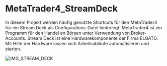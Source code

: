 # MetaTrader4_StreamDeck
In diesem Projekt werden häufig genutzte Shortcuts für den MetaTrader4 für ein Stream Deck als Configurations-Datei hinterlegt. MetaTrader4 ist ein Programm für den Handel an Börsen unter Verwendung von Broker-Accounts. Stream Deck ist eine Hardwarekomponente der Firma ELGATO. Mit Hilfe der Hardware lassen sich Arbeitsabläufe automatisieren und starten.

![IMG_STREAM_DECK](https://user-images.githubusercontent.com/57326906/210142690-01ccd80c-11c2-4b24-bdd7-bd8932d6102a.jpg)
